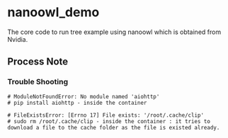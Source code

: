 # nanoowl_demo
The core code to run tree example using nanoowl which is obtained from Nvidia.

## Process Note 
### Trouble Shooting

```
# ModuleNotFoundError: No module named 'aiohttp'
# pip install aiohttp - inside the container
```

```
# FileExistsError: [Errno 17] File exists: '/root/.cache/clip'
# sudo rm /root/.cache/clip - inside the container : it tries to download a file to the cache folder as the file is existed already.
```
